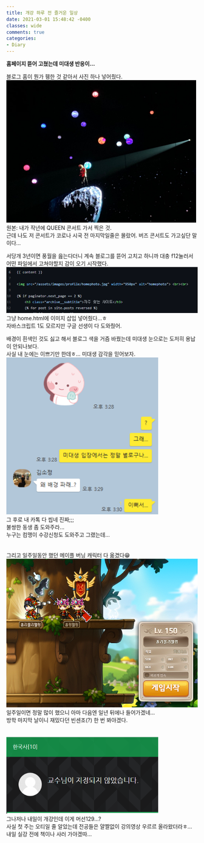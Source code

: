 ```yaml
---
title: 개강 하루 전 즐거운 일상
date: 2021-03-01 15:48:42 -0400
classes: wide
comments: true
categories:
- Diary
---
```

**홈페이지 뜯어 고쳤는데 미대생 반응이...**   

블로그 홈이 뭔가 휑한 것 같아서 사진 하나 넣어줬다.   
<img src="/assets/images/photo/post8/post8_photo1.jpg" width="500px" alt="photo1">   
원본: 내가 작년에 QUEEN 콘서트 가서 찍은 것.   
근데 나도 저 콘서트가 코로나 시국 전 마지막일줄은 몰랐어. 버즈 콘서트도 가고싶단 말이다...   

서당개 3년이면 풍월을 읊는다더니 계속 블로그를 뜯어 고치고 하니까 대충 f12눌러서 어떤 파일에서 고쳐야할지 감이 오기 시작했다.    
<img src="/assets/images/photo/post8/post8_photo2.png" width="800px" alt="photo1">    
그냥 home.html에 이미지 삽입 넣어줬다...ㅎ    
자바스크립트 1도 모르지만 구글 선생이 다 도와줬어.   

배경이 흰색인 것도 싫고 해서 블로그 색을 거즘 바꿨는데 미대생 눈으로는 도저히 용납이 안되나보다.   
사실 내 눈에는 이쁘기만 한데ㅎ... 미대생 감각을 믿어보자.   
<img src="/assets/images/photo/post8/post8_photo3.png" width="400px" alt="photo1">    
그 후로 내 카톡 다 씹네 진짜;;;    
불쌍한 동생 좀 도와주라...   
누구는 컴맹이 수강신청도 도와주고 그랬는데...   
<br><br>
그리고 일주일동안 했던 메이플 버닝 캐릭터 다 옮겼다😁   
<img src="/assets/images/photo/post8/post8_photo4.png" width="600px" alt="photo1">    
일주일이면 정말 많이 했으니 아마 다음엔 일년 뒤에나 들어가겠네...   
방학 마지막 날이니 재밌다던 빈센조(?) 한 번 봐야겠다.   
<br><br>
<img src="/assets/images/photo/post8/post8_photo5.png" width="400px" alt="photo1">    
그나저나 내일이 개강인데 이게 머선129...?   
사실 첫 주는 오티일 줄 알았는데 전공들은 얄짤없이 강의영상 우르르 올라왔더라ㅎ...      
내일 실강 전에 책이나 사러 가야겠따...
